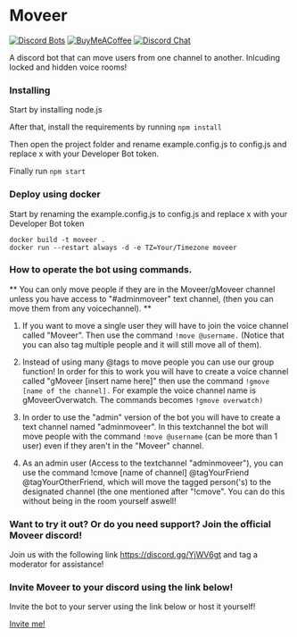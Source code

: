 
# Moveer
[![Discord Bots](https://discordbots.org/api/widget/status/400724460203802624.svg?noavatar=true)](https://discordbots.org/bot/400724460203802624)
[![BuyMeACoffee](https://img.shields.io/badge/BuyMeACoffee-Donate-ff813f.svg?logo=CoffeeScript&style=flat-square)](https://www.buymeacoffee.com/Moveer)
[![Discord Chat](https://img.shields.io/discord/546695271242006549.svg)](https://discord.gg/YjWV6gt)

A discord bot that can move users from one channel to another. Inlcuding locked and hidden voice rooms!

### Installing

Start by installing node.js

After that, install the requirements by running ```npm install```

Then open the project folder and rename example.config.js to config.js and replace x with your Developer Bot token.

Finally run ```npm start```

### Deploy using docker

Start by renaming the example.config.js to config.js and replace x with your Developer Bot token
```
docker build -t moveer .
docker run --restart always -d -e TZ=Your/Timezone moveer
```

### How to operate the bot using commands.

** You can only move people if they are in the Moveer/gMoveer channel unless you have access to "#adminmoveer" text channel, (then you can move them from any voicechannel). **

1. If you want to move a single user they will have to join the voice channel called "Moveer". Then use the command ```!move @username.``` (Notice that you can also tag multiple people and it will still move all of them).

2. Instead of using many @tags to move people you can use our group function! In order for this to work you will have to create a voice channel called "gMoveer [insert name here]" then use the command ```!gmove [name of the channel].``` For example the voice channel name is gMoveerOverwatch. The commands becomes ```!gmove overwatch)```

3. In order to use the "admin" version of the bot you will have to create a text channel named "adminmoveer". In this textchannel the bot will move people with the command ```!move @username``` (can be more than 1 user) even if they aren't in the "Moveer" channel.

4. As an admin user (Access to the textchannel "adminmoveer"), you can use the command !cmove [name of channel] @tagYourFriend @tagYourOtherFriend, which will move the tagged person('s) to the designated channel (the one mentioned after "!cmove". You can do this without being in the room yourself aswell!


### Want to try it out? Or do you need support? Join the official Moveer discord!
Join us with the following link https://discord.gg/YjWV6gt and tag a moderator for assistance!
### Invite Moveer to your discord using the link below!

Invite the bot to your server using the link below or host it yourself!

[Invite me!](https://discordapp.com/api/oauth2/authorize?client_id=400724460203802624&permissions=16777216&scope=bot)

